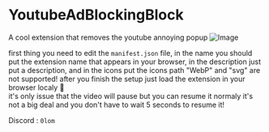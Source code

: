 # YoutubeAdBlockingBlock

A cool extension that removes the youtube annoying popup
![Image](https://www.malwarebytes.com/blog/news/2023/05/easset_upload_file84079_266043_e.jpg)

first thing you need to edit the `manifest.json` file, in the name you should put the extension name that appears in your browser, in the description just put a description, and in the icons put the icons path "WebP" and "svg" are not supported!
after you finish the setup just load the extension in your browser localy 🫡<br>
it's only issue that the video will pause but you can resume it normaly it's not a big deal and you don't have to wait 5 seconds to resume it!

Discord : `0lom`
